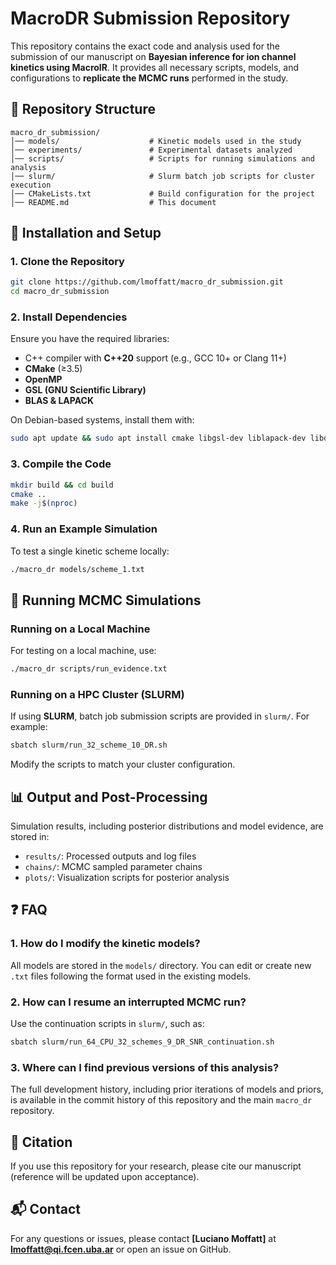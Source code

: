 # MacroDR Submission Repository

This repository contains the exact code and analysis used for the submission of our manuscript on **Bayesian inference for ion channel kinetics using MacroIR**. It provides all necessary scripts, models, and configurations to **replicate the MCMC runs** performed in the study.

## 📌 Repository Structure

```
macro_dr_submission/
│── models/                    # Kinetic models used in the study
│── experiments/               # Experimental datasets analyzed
│── scripts/                   # Scripts for running simulations and analysis
│── slurm/                     # Slurm batch job scripts for cluster execution
│── CMakeLists.txt             # Build configuration for the project
│── README.md                  # This document
```

## 🔧 Installation and Setup

### 1. Clone the Repository
```bash
git clone https://github.com/lmoffatt/macro_dr_submission.git
cd macro_dr_submission
```

### 2. Install Dependencies
Ensure you have the required libraries:
- C++ compiler with **C++20** support (e.g., GCC 10+ or Clang 11+)
- **CMake** (≥3.5)
- **OpenMP**
- **GSL (GNU Scientific Library)**
- **BLAS & LAPACK**

On Debian-based systems, install them with:
```bash
sudo apt update && sudo apt install cmake libgsl-dev liblapack-dev libopenblas-dev g++
```

### 3. Compile the Code
```bash
mkdir build && cd build
cmake ..
make -j$(nproc)
```

### 4. Run an Example Simulation
To test a single kinetic scheme locally:
```bash
./macro_dr models/scheme_1.txt
```

## 🚀 Running MCMC Simulations

### Running on a Local Machine
For testing on a local machine, use:
```bash
./macro_dr scripts/run_evidence.txt
```

### Running on a HPC Cluster (SLURM)
If using **SLURM**, batch job submission scripts are provided in `slurm/`. For example:
```bash
sbatch slurm/run_32_scheme_10_DR.sh
```
Modify the scripts to match your cluster configuration.

## 📊 Output and Post-Processing
Simulation results, including posterior distributions and model evidence, are stored in:
- `results/`: Processed outputs and log files
- `chains/`: MCMC sampled parameter chains
- `plots/`: Visualization scripts for posterior analysis

## ❓ FAQ

### 1. How do I modify the kinetic models?
All models are stored in the `models/` directory. You can edit or create new `.txt` files following the format used in the existing models.

### 2. How can I resume an interrupted MCMC run?
Use the continuation scripts in `slurm/`, such as:
```bash
sbatch slurm/run_64_CPU_32_schemes_9_DR_SNR_continuation.sh
```

### 3. Where can I find previous versions of this analysis?
The full development history, including prior iterations of models and priors, is available in the commit history of this repository and the main `macro_dr` repository.

## 📜 Citation
If you use this repository for your research, please cite our manuscript (reference will be updated upon acceptance).

## 📬 Contact
For any questions or issues, please contact **[Luciano Moffatt]** at **lmoffatt@qi.fcen.uba.ar** or open an issue on GitHub.
```
